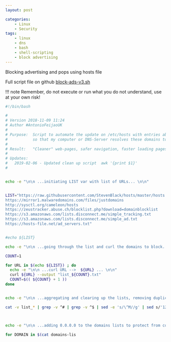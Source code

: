 ```yaml
---
layout: post

categories:
    - Linux
    - Security
tags:
    - linux
    - dns
    - bash
    - shell-scripting
    - block advertising
---
```


Blocking advertising and pops using hosts file

Full script file on github [block-ads-v3.sh](https://github.com/AntonioFeijaoUK/www.antoniocloud.com/blob/master/docs/linux/block-ads-v3.sh)

!!! note
    Remember, do not execute or run what you do not understand, use at your own risk!

```sh
#!/bin/bash

#
# Version 2018-11-09 11:24
# Author #AntonioFeijaoUK
#
# Purpose:	Script to automate the update on /etc/hosts with entries about malicious or advertising domains sites,
# 			so that my computer or DNS-Server resolves these domains to 0.0.0.0, therefore avoiding/blocking the connection.
#
# Result:	"Cleaner" web-pages, safer navigation, faster loading pages as the extra mess/ads will not download.
#
# Updates:
#   2019-02-06 - Updated clean up script  awk '{print $1}'
#


echo -e "\n\n ...initiating LIST var with list of URLs... \n\n"


LIST="https://raw.githubusercontent.com/StevenBlack/hosts/master/hosts
https://mirror1.malwaredomains.com/files/justdomains
http://sysctl.org/cameleon/hosts
https://zeustracker.abuse.ch/blocklist.php?download=domainblocklist
https://s3.amazonaws.com/lists.disconnect.me/simple_tracking.txt
https://s3.amazonaws.com/lists.disconnect.me/simple_ad.txt
https://hosts-file.net/ad_servers.txt"


#echo ${LIST}

echo -e "\n\n ...going through the list and curl the domains to block... \n\n"

COUNT=1

for URL in $(echo ${LIST}) ; do
  echo -e "\n\n ...curl URL -->  ${URL} ... \n\n"
  curl ${URL} --output "list_${COUNT}.txt"
  COUNT=$(( ${COUNT} + 1 ))
done


echo -e "\n\n ...aggregating and clearing up the lists, removing duplicates... \n\n"

cat -v list_* | grep -v ^# | grep -v ^$ | sed -e 's/\^M//g' | sed s/'127.0.0.1'//g | sed s/'0.0.0.0'//g |  awk '{print $1}' | sed 's/[[:blank:]]//g' | sort | uniq | sort > domains-list-to-block.txt



echo -e "\n\n ...adding 0.0.0.0 to the domains lists to protect from connection to the real IP... \n\n"

for DOMAIN in $(cat domains-lis
```

